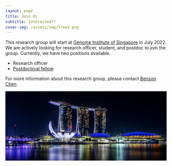 ```yaml
---
layout: page
title: Join Us
subtitle: Interested??
cover-img: /assets/img/Tree3.png
---
```


This research group will start at [Genome Institute of Singapore](https://www.a-star.edu.sg/gis) in July 2022. We are actively looking for research officer, student, and postdoc to join the group.
Currently, we have two positions available.
- Research officer
- [Postdoctoral fellow](https://careers.a-star.edu.sg/JobDetails.aspx?ID=avzgH9GDNahOTZqd93tl%2fQ%3d%3d)

For more information about this research group, please contact [Benson Chen](mailto:b5chen@health.ucsd.edu)

![Image of bay](/assets/img/marina_bay2.png)
